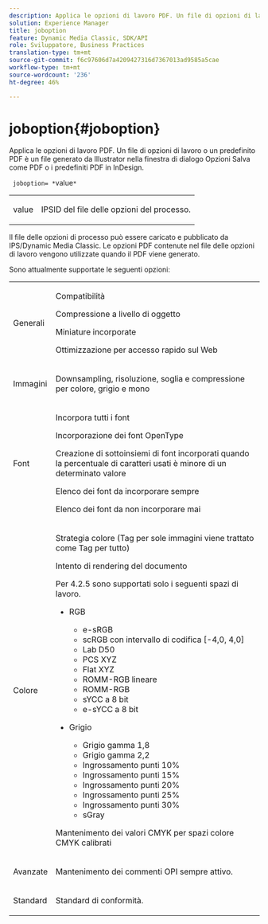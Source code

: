 ```yaml
---
description: Applica le opzioni di lavoro PDF. Un file di opzioni di lavoro o un predefinito PDF è un file generato da Illustrator nella finestra di dialogo Opzioni Salva come PDF o i predefiniti PDF in InDesign.
solution: Experience Manager
title: joboption
feature: Dynamic Media Classic, SDK/API
role: Sviluppatore, Business Practices
translation-type: tm+mt
source-git-commit: f6c97606d7a4209427316d7367013ad9585a5cae
workflow-type: tm+mt
source-wordcount: '236'
ht-degree: 46%

---
```



# joboption{#joboption}

Applica le opzioni di lavoro PDF. Un file di opzioni di lavoro o un predefinito PDF è un file generato da Illustrator nella finestra di dialogo Opzioni Salva come PDF o i predefiniti PDF in InDesign.

` joboption= *`value`*`

<table id="simpletable_BA7B58BE0B0740298D45DDEBE7832D93"> 
 <tr class="strow"> 
  <td class="stentry"> <p><span class="codeph"> <span class="varname"> value</span></span> </p> </td> 
  <td class="stentry"> <p>IPSID del file delle opzioni del processo. </p></td> 
 </tr> 
</table>

Il file delle opzioni di processo può essere caricato e pubblicato da IPS/Dynamic Media Classic. Le opzioni PDF contenute nel file delle opzioni di lavoro vengono utilizzate quando il PDF viene generato.

Sono attualmente supportate le seguenti opzioni:

<table id="simpletable_7E0AE8A06AE54A02AF0107FBEDF73D61"> 
 <tr class="strow"> 
  <td class="stentry"> <p>Generali </p></td> 
  <td class="stentry"> <p> Compatibilità </p> <p> Compressione a livello di oggetto </p> <p> Miniature incorporate </p> <p> Ottimizzazione per accesso rapido sul Web </p> </td> 
 </tr> 
 <tr class="strow"> 
  <td class="stentry"> <p>Immagini </p></td> 
  <td class="stentry"> <p> Downsampling, risoluzione, soglia e compressione per colore, grigio e mono </p> </td> 
 </tr> 
 <tr class="strow"> 
  <td class="stentry"> <p>Font </p></td> 
  <td class="stentry"> <p> Incorpora tutti i font </p> <p> Incorporazione dei font OpenType </p> <p> Creazione di sottoinsiemi di font incorporati quando la percentuale di caratteri usati è minore di un determinato valore </p> <p> Elenco dei font da incorporare sempre </p> <p> Elenco dei font da non incorporare mai </p> </td> 
 </tr> 
 <tr class="strow"> 
  <td class="stentry"> <p>Colore </p></td> 
  <td class="stentry"> <p> Strategia colore (Tag per sole immagini viene trattato come Tag per tutto) </p> <p> Intento di rendering del documento </p> <p> Per 4.2.5 sono supportati solo i seguenti spazi di lavoro. </p> <p> 
    <ul id="ul_3F3EFDFB6A3340978AE31DEDF0FDA2C8"> 
     <li id="li_17A9FA99D6CA4C5182E383A85F0E3C90"> RGB <p> 
       <ul id="ul_1DD0C264DA1248319E751ADD18140C6D"> 
        <li id="li_B91B4D0C1D80442EB8690933AFA1F093"> e-sRGB </li> 
        <li id="li_D7F8C500DF5E4CBC8FFA4FEFB8E4E036"> scRGB con intervallo di codifica [-4,0, 4,0] </li> 
        <li id="li_942CD69732984E16A71C2F75EC5B5245"> Lab D50 </li> 
        <li id="li_7063B9E98D1E4946AC8F0EF7BC988806"> PCS XYZ </li> 
        <li id="li_5809447576B147B68630C4B7EC2E7870"> Flat XYZ </li> 
        <li id="li_3B5DA42A04124A6BAA12343AFC19F620">ROMM-RGB lineare </li> 
        <li id="li_DEC3028FA9C34176B761D12B7179B44F">ROMM-RGB </li> 
        <li id="li_3E7E7C4A680C4E3EADE0A26048ECF1F4"> sYCC a 8 bit </li> 
        <li id="li_16A615C9A74D443AB3C63B3FE3AB5443"> e-sYCC a 8 bit </li> 
       </ul> </p> </li> 
     <li id="li_AFA6D4D8C0624AA495E2EB2F0F0C7F7B">Grigio <p> 
       <ul id="ul_945389DD426F44C09EB9C7F23933CB77"> 
        <li id="li_DB0AE3DFFC184480BB91666FF1BB4776">Grigio gamma 1,8 </li> 
        <li id="li_755C556ED94740D1BD30EBE67018E074">Grigio gamma 2,2 </li> 
        <li id="li_67437440AFB54B7686333A55233AA87F">Ingrossamento punti 10% </li> 
        <li id="li_0D6CA6004EC84048B5F2198406F4F343">Ingrossamento punti 15% </li> 
        <li id="li_1AFD11C23AB147978559D8F00BFB3142">Ingrossamento punti 20% </li> 
        <li id="li_6CD5ACEF6B0B49E8BACA8264FE0E9C44"> Ingrossamento punti 25% </li> 
        <li id="li_AB5F1FA7111041BD82353E02A284A546">Ingrossamento punti 30% </li> 
        <li id="li_7433278AE8054AD28BD38A0A6E4EF7EF"> sGray </li> 
       </ul> </p> </li> 
    </ul> </p> <p> Mantenimento dei valori CMYK per spazi colore CMYK calibrati </p> </td> 
 </tr> 
 <tr class="strow"> 
  <td class="stentry"> <p>Avanzate </p></td> 
  <td class="stentry"> <p>Mantenimento dei commenti OPI sempre attivo. </p></td> 
 </tr> 
 <tr class="strow"> 
  <td class="stentry"> <p>Standard </p></td> 
  <td class="stentry"> <p>Standard di conformità. </p></td> 
 </tr> 
</table>

